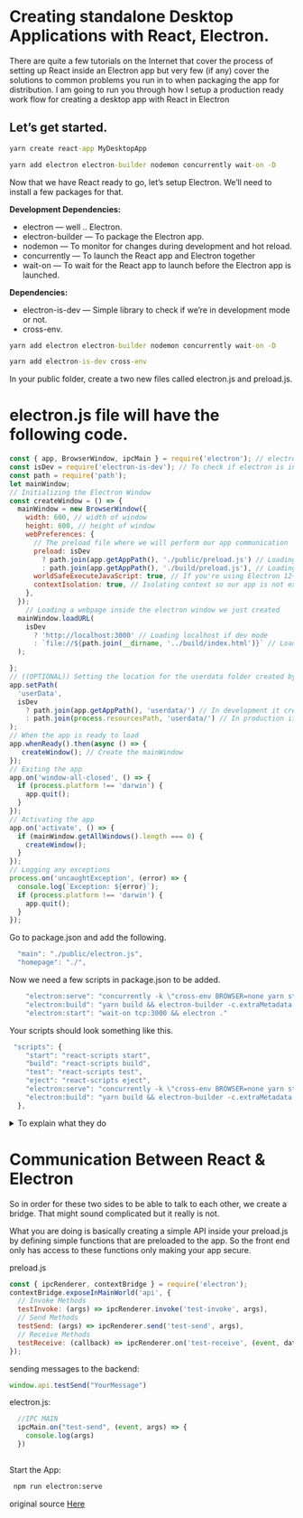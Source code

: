 # Creating standalone Desktop Applications with React, Electron.


There are quite a few tutorials on the Internet that cover the process of setting up React inside an Electron app but very few (if any) cover the solutions to common problems you run in to when packaging the app for distribution. I am going to run you through how I setup a production ready work flow for creating a desktop app with React in Electron 


## Let’s get started.

```cmd
yarn create react-app MyDesktopApp
```

```cmd
yarn add electron electron-builder nodemon concurrently wait-on -D
```

 Now that we have React ready to go, let’s setup Electron. We’ll need to install a few packages for that.

 <b>Development Dependencies:</b>

- electron — well .. Electron.
- electron-builder — To package the Electron app.
- nodemon — To monitor for changes during development and hot reload.
- concurrently — To launch the React app and Electron together
- wait-on — To wait for the React app to launch before the Electron app is launched.

 <b>Dependencies:</b>

- electron-is-dev — Simple library to check if we’re in development mode or not.
- cross-env.

```cmd
yarn add electron electron-builder nodemon concurrently wait-on -D
```
```cmd
yarn add electron-is-dev cross-env 
```

In your public folder, create a two new files called electron.js and preload.js.


# electron.js file will have the following code.

```javascript
const { app, BrowserWindow, ipcMain } = require('electron'); // electron
const isDev = require('electron-is-dev'); // To check if electron is in development mode
const path = require('path');
let mainWindow;
// Initializing the Electron Window
const createWindow = () => {
  mainWindow = new BrowserWindow({
    width: 600, // width of window
    height: 600, // height of window
    webPreferences: {
      // The preload file where we will perform our app communication
      preload: isDev 
        ? path.join(app.getAppPath(), './public/preload.js') // Loading it from the public folder for dev
        : path.join(app.getAppPath(), './build/preload.js'), // Loading it from the build folder for production
      worldSafeExecuteJavaScript: true, // If you're using Electron 12+, this should be enabled by default and does not need to be added here.
      contextIsolation: true, // Isolating context so our app is not exposed to random javascript executions making it safer.
    },
  });
	// Loading a webpage inside the electron window we just created
  mainWindow.loadURL(
    isDev
      ? 'http://localhost:3000' // Loading localhost if dev mode
      : `file://${path.join(__dirname, '../build/index.html')}` // Loading build file if in production
  );

};
// ((OPTIONAL)) Setting the location for the userdata folder created by an Electron app. It default to the AppData folder if you don't set it.
app.setPath(
  'userData',
  isDev
    ? path.join(app.getAppPath(), 'userdata/') // In development it creates the userdata folder where package.json is
    : path.join(process.resourcesPath, 'userdata/') // In production it creates userdata folder in the resources folder
);
// When the app is ready to load
app.whenReady().then(async () => {
   createWindow(); // Create the mainWindow
});
// Exiting the app
app.on('window-all-closed', () => {
  if (process.platform !== 'darwin') {
    app.quit();
  }
});
// Activating the app
app.on('activate', () => {
  if (mainWindow.getAllWindows().length === 0) {
    createWindow();
  }
});
// Logging any exceptions
process.on('uncaughtException', (error) => {
  console.log(`Exception: ${error}`);
  if (process.platform !== 'darwin') {
    app.quit();
  }
});
```

Go to package.json and add the following.


```javascript 
  "main": "./public/electron.js",
  "homepage": "./",
  ```

  Now we need a few scripts in package.json to be added. 

```javascript 
    "electron:serve": "concurrently -k \"cross-env BROWSER=none yarn start\" \"yarn electron:start\"",
    "electron:build": "yarn build && electron-builder -c.extraMetadata.main=build/main.js",
    "electron:start": "wait-on tcp:3000 && electron ."
```
   Your scripts should look something like this.

```javascript
 "scripts": {
    "start": "react-scripts start",
    "build": "react-scripts build",
    "test": "react-scripts test",
    "eject": "react-scripts eject",
    "electron:serve": "concurrently -k \"cross-env BROWSER=none yarn start\" \"yarn electron:start\"",
    "electron:build": "yarn build && electron-builder -c.extraMetadata.main=build/main.js"
  },
```
<details><summary>To explain what they do </summary>
<p>

- start-react — Will start just the React app only
- build-react — Will build the React app only
- eject — Comes with Create React App. Ejects your app from the CRA pipeline.
- test — Comes with Create React App. Testing for your React app.
- electron:serve — Will first run React, wait for it to boot up and then start Electron.
- electron:build- Builds your app for distribution

</p>
</details>


# Communication Between React & Electron
So in order for these two sides to be able to talk to each other, we create a bridge. That might sound complicated but it really is not.

What you are doing is basically creating a simple API inside your preload.js by defining simple functions that are preloaded to the app. So the front end only has access to these functions only making your app secure.

preload.js
```javascript 
const { ipcRenderer, contextBridge } = require('electron');
contextBridge.exposeInMainWorld('api', {
  // Invoke Methods
  testInvoke: (args) => ipcRenderer.invoke('test-invoke', args),
  // Send Methods
  testSend: (args) => ipcRenderer.send('test-send', args),
  // Receive Methods
  testReceive: (callback) => ipcRenderer.on('test-receive', (event, data) => { callback(data) }
});
```
sending messages to the backend:
```javascript 
window.api.testSend("YourMessage")
```
electron.js:
```javascript
  //IPC MAIN
  ipcMain.on("test-send", (event, args) => {
    console.log(args)
  })
  
 ```
 
 
 Start the App:
 
```cmd 
 npm run electron:serve
 ```
 
original source <a href="https://wykrhm.medium.com/creating-standalone-desktop-applications-with-react-electron-and-sqlite3-269dbb310aee">Here</a>

 
 
 
